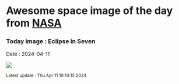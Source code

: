 
# Awesome space image of the day from [NASA](https://api.nasa.gov/)

### Today image : Eclipse in Seven
Date : 2024-04-11

![](https://apod.nasa.gov/apod/image/2404/2024_Eclipse_05XTan1024.jpg)

<small>Latest update : Thu Apr 11 10:14:15 2024</small>
        